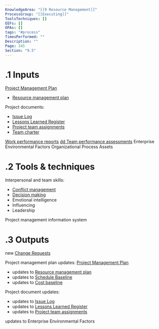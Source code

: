 ```yaml
---
KnowledgeArea: "[[9 Resource Management]]"
ProcessGroup: "[[Executing]]"
ToolsTechniques: []
EEFs: []
OPAs: []
tags: "#process"
TimesPerformed: ""
Description: ""
Page: 345
Section: "9.5"
---
```

# .1 Inputs

[Project Management Plan](Project%20Management%20Plan.md)
* [Resource management plan](Resource%20management%20plan.md)

Project documents:
* [Issue Log](Issue%20Log.md)
* [Lessons Learned Register](Lessons%20Learned%20Register.md)
* [Project team assignments](Project%20team%20assignments.md)
* [Team charter](Team%20charter.md)

[Work performance reports](Procurement%20Documentation.md)
[dd Team performance assessments](Procurement%20Documentation.md)
Enterprise Environmental Factors
Organizational Process Assets

# .2 Tools & techniques
Interpersonal and team skills:
* [Conflict management](Conflict%20management.md)
* [Decision making](Decision%20making.md)
* Emotional intelligence
* Influencing
* Leadership

Project management information system

# .3 Outputs
new [Change Requests](Change%20Requests.md)

Project management plan updates: [Project Management Plan](Project%20Management%20Plan.md)
* updates to [Resource management plan](Resource%20management%20plan.md)
* updates to [Schedule Baseline](Schedule%20Baseline.md)
* updates to [Cost baseline](Cost%20baseline.md)

Project document updates:
* updates to [Issue Log](Issue%20Log.md)
* updates to [Lessons Learned Register](Lessons%20Learned%20Register.md)
* updates to [Project team assignments](Project%20team%20assignments.md)

updates to Enterprise Environmental Factors

